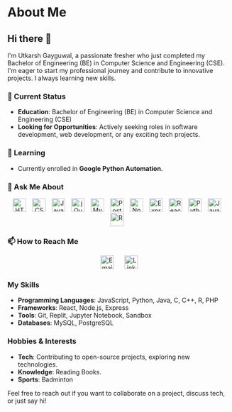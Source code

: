 # About Me

## Hi there 👋

I'm Utkarsh Gayguwal, a passionate fresher who just completed my Bachelor of Engineering (BE) in Computer Science and Engineering (CSE). I'm eager to start my professional journey and contribute to innovative projects. I always learning new skills.

### 💼 Current Status
- **Education**: Bachelor of Engineering (BE) in Computer Science and Engineering (CSE)
- **Looking for Opportunities**: Actively seeking roles in software development, web development, or any exciting tech projects.

### 🌱 Learning
- Currently enrolled in **Google Python Automation**.

### 💬 Ask Me About

<p align="center">
  <a href="#"><img src="https://img.shields.io/badge/HTML5-E34F26?style=for-the-badge&logo=html5&logoColor=white" alt="HTML5" height="30" style="margin-right: 10px;" /></a>
  <a href="#"><img src="https://img.shields.io/badge/CSS3-1572B6?style=for-the-badge&logo=css3&logoColor=white" alt="CSS3" height="30" style="margin-right: 10px;" /></a>
  <a href="#"><img src="https://img.shields.io/badge/JavaScript-F7DF1E?style=for-the-badge&logo=javascript&logoColor=black" alt="JavaScript" height="30" style="margin-right: 10px;" /></a>
  <a href="#"><img src="https://img.shields.io/badge/jQuery-0769AD?style=for-the-badge&logo=jquery&logoColor=white" alt="jQuery" height="30" style="margin-right: 10px;" /></a>
  <a href="#"><img src="https://img.shields.io/badge/MySQL-4479A1?style=for-the-badge&logo=mysql&logoColor=white" alt="MySQL" height="30" style="margin-right: 10px;" /></a>
  <a href="#"><img src="https://img.shields.io/badge/PostgreSQL-336791?style=for-the-badge&logo=postgresql&logoColor=white" alt="PostgreSQL" height="30" style="margin-right: 10px;" /></a>
  <a href="#"><img src="https://img.shields.io/badge/Node.js-339933?style=for-the-badge&logo=nodedotjs&logoColor=white" alt="Node.js" height="30" style="margin-right: 10px;" /></a>
  <a href="#"><img src="https://img.shields.io/badge/Express-000000?style=for-the-badge&logo=express&logoColor=white" alt="Express" height="30" style="margin-right: 10px;" /></a>
  <a href="#"><img src="https://img.shields.io/badge/React-20232A?style=for-the-badge&logo=react&logoColor=61DAFB" alt="React" height="30" style="margin-right: 10px;" /></a>
  <a href="#"><img src="https://img.shields.io/badge/Python-3776AB?style=for-the-badge&logo=python&logoColor=white" alt="Python" height="30" style="margin-right: 10px;" /></a>
  <a href="#"><img src="https://img.shields.io/badge/Java-007396?style=for-the-badge&logo=java&logoColor=white" alt="Java" height="30" style="margin-right: 10px;" /></a>
  <a href="#"><img src="https://img.shields.io/badge/R-276DC3?style=for-the-badge&logo=r&logoColor=white" alt="R" height="30" style="margin-right: 10px;" /></a>
</p>



### 📫 How to Reach Me
<p align="center">
  <a href="mailto:utkarshgayguwal123@gmail.com"><img src="https://img.shields.io/badge/Email-D14836?style=for-the-badge&logo=gmail&logoColor=white" alt="Email" height="30" style="margin-right: 20px;" /></a>
  <a href="https://linkedin.com/in/utkarshgayguwal"><img src="https://img.shields.io/badge/LinkedIn-0A66C2?style=for-the-badge&logo=linkedin&logoColor=white" alt="LinkedIn" height="30" /></a>
</p>


### My Skills
- **Programming Languages**: JavaScript, Python, Java, C, C++, R, PHP
- **Frameworks**: React, Node.js, Express
- **Tools**: Git, Replit, Jupyter Notebook, Sandbox
- **Databases**: MySQL, PostgreSQL

### Hobbies & Interests
- **Tech**: Contributing to open-source projects, exploring new technologies.
- **Knowledge**: Reading Books.
- **Sports**: Badminton

Feel free to reach out if you want to collaborate on a project, discuss tech, or just say hi!

